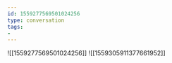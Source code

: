 ```yaml
---
id: 1559277569501024256
type: conversation
tags:
- 
---
```

![[1559277569501024256]]
![[1559305911377661952]]

